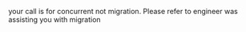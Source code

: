 your call is for concurrent not migration. Please refer to engineer was assisting you with migration
